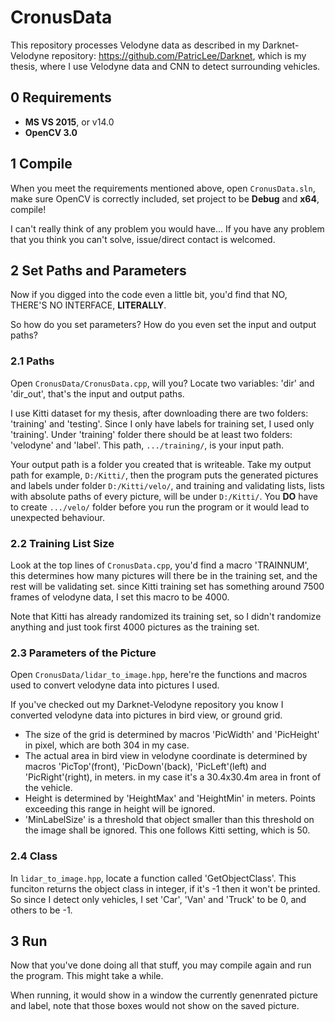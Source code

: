 # CronusData
This repository processes Velodyne data as described in my Darknet-Velodyne repository: https://github.com/PatricLee/Darknet, which is my thesis, where I use Velodyne data and CNN to detect surrounding vehicles.

## 0 Requirements

- **MS VS 2015**, or v14.0
- **OpenCV 3.0**

## 1 Compile

When you meet the requirements mentioned above, open `CronusData.sln`, make sure OpenCV is correctly included, set project to be **Debug** and **x64**, compile!

I can't really think of any problem you would have... If you have any problem that you think you can't solve, issue/direct contact is welcomed.

## 2 Set Paths and Parameters

Now if you digged into the code even a little bit, you'd find that NO, THERE'S NO INTERFACE, **LITERALLY**.

So how do you set parameters? How do you even set the input and output paths?

### 2.1 Paths
Open `CronusData/CronusData.cpp`, will you? Locate two variables: 'dir' and 'dir_out', that's the input and output paths.

I use Kitti dataset for my thesis, after downloading there are two folders: 'training' and 'testing'. Since I only have labels for training set, I used only 'training'. Under 'training' folder there should be at least two folders: 'velodyne' and 'label'. This path, `.../training/`, is your input path.

Your output path is a folder you created that is writeable. Take my output path for example, `D:/Kitti/`, then the program puts the generated pictures and labels under folder `D:/Kitti/velo/`, and training and validating lists, lists with absolute paths of every picture, will be under `D:/Kitti/`. You **DO** have to create `.../velo/` folder before you run the program or it would lead to unexpected behaviour.

### 2.2 Training List Size
Look at the top lines of `CronusData.cpp`, you'd find a macro 'TRAINNUM', this determines how many pictures will there be in the training set, and the rest will be validating set. since Kitti training set has something around 7500 frames of velodyne data, I set this macro to be 4000.

Note that Kitti has already randomized its training set, so I didn't randomize anything and just took first 4000 pictures as the training set.

### 2.3 Parameters of the Picture
Open `CronusData/lidar_to_image.hpp`, here're the functions and macros used to convert velodyne data into pictures I used.

If you've checked out my Darknet-Velodyne repository you know I converted velodyne data into pictures in bird view, or ground grid.
- The size of the grid is determined by macros 'PicWidth' and 'PicHeight' in pixel, which are both 304 in my case.
- The actual area in bird view in velodyne coordinate is determined by macros 'PicTop'(front), 'PicDown'(back), 'PicLeft'(left) and 'PicRight'(right), in meters. in my case it's a 30.4x30.4m area in front of the vehicle.
- Height is determined by 'HeightMax' and 'HeightMin' in meters. Points exceeding this range in height will be ignored.
- 'MinLabelSize' is a threshold that object smaller than this threshold on the image shall be ignored. This one follows Kitti setting, which is 50.

### 2.4 Class
In `lidar_to_image.hpp`, locate a function called 'GetObjectClass'. This funciton returns the object class in integer, if it's -1 then it won't be printed. So since I detect only vehicles, I set 'Car', 'Van' and 'Truck' to be 0, and others to be -1.

## 3 Run

Now that you've done doing all that stuff, you may compile again and run the program. This might take a while.

When running, it would show in a window the currently genenrated picture and label, note that those boxes would not show on the saved picture.
